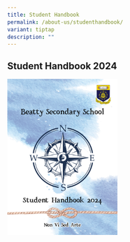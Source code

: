 ```yaml
---
title: Student Handbook
permalink: /about-us/studenthandbook/
variant: tiptap
description: ""
---
```

<h2><strong>Student Handbook 2024</strong></h2><a class="isomer-image-wrapper" href="https://drive.google.com/file/d/1YN_SWAYr_GjFUkbnjtayGrwbvMXm5iSM/view?usp=sharing"><img style="width: 50%;" height="auto" width="100%" alt="Student Handbook 2024" src="/images/Student_Handbook_2024.png"></a><p></p>